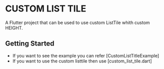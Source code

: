 # CUSTOM LIST TILE

A Flutter project that can be used to use custom ListTile whith custom HEIGHT.

## Getting Started

- If you want to see the example you can refer [CustomListTitleExample]
- If you want to use the custom listtile then use [custom_list_tile.dart]
